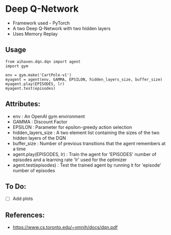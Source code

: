 # Deep Q-Network

* Framework used - PyTorch
* A two Deep Q-Network with two hidden layers
* Uses Memory Replay

## Usage 

```
from aihaven.dqn.dqn import agent
import gym

env = gym.make('CartPole-v1')
myagent = agent(env, GAMMA, EPSILON, hidden_layers_size, buffer_size)
myagent.play(EPISODES, lr)
myagent.test(episodes)
```

## Attributes:

* env : An OpenAI gym environment
* GAMMA : Discount Factor
* EPSILON : Parameter for epsilon-greedy action selection
* hidden_layers_size : A two element list containing the sizes of the two hidden layers of the DQN
* buffer_size : Number of previous transitions that the agent remembers at a time
* agent.play(EPISODES, lr) : Train the agent for 'EPISODES' number of episodes and a learning rate 'lr' used for the optimizer
* agent.test(episodes) : Test the trained agent by running it for 'episode' number of episodes

## To Do:

- [ ] Add plots

## References:

* https://www.cs.toronto.edu/~vmnih/docs/dqn.pdf

